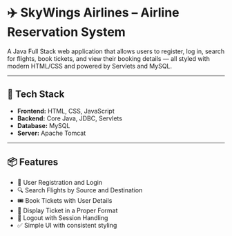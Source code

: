 # ✈️ SkyWings Airlines – Airline Reservation System

A Java Full Stack web application that allows users to register, log in, search for flights, book tickets, and view their booking details — all styled with modern HTML/CSS and powered by Servlets and MySQL.

---

## 🔧 Tech Stack

- **Frontend:** HTML, CSS, JavaScript  
- **Backend:** Core Java, JDBC, Servlets  
- **Database:** MySQL  
- **Server:** Apache Tomcat  

---

## 📦 Features

- 🧑 User Registration and Login  
- 🔍 Search Flights by Source and Destination  
- 🎟️ Book Tickets with User Details  
- 📄 Display Ticket in a Proper Format  
- 🚪 Logout with Session Handling  
- ✅ Simple UI with consistent styling  
